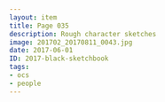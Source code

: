 ```yaml
---
layout: item
title: Page 035
description: Rough character sketches
image: 201702_20170811_0043.jpg
date: 2017-06-01
ID: 2017-black-sketchbook
tags: 
- ocs 
- people
---
```

